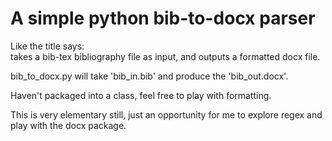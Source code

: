# A simple python bib-to-docx parser

Like the title says:   
takes a bib-tex bibliography file as input, and outputs a formatted docx file.

bib_to_docx.py will take 'bib_in.bib' and produce the 'bib_out.docx'.

Haven't packaged into a class, feel free to play with formatting.

This is very elementary still, just an opportunity for me to explore regex and play with the docx package.